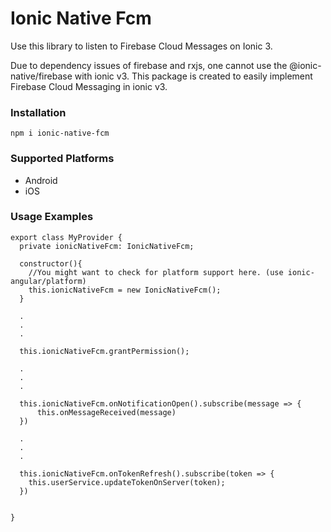 # Ionic Native Fcm

Use this library to listen to Firebase Cloud Messages on Ionic 3.

Due to dependency issues of firebase and rxjs, one cannot use the @ionic-native/firebase with ionic v3. This package is created to easily implement Firebase Cloud Messaging in ionic v3.


### Installation

```
npm i ionic-native-fcm
```

### Supported Platforms

* Android
* iOS

### Usage Examples

```
export class MyProvider {
  private ionicNativeFcm: IonicNativeFcm;
  
  constructor(){
    //You might want to check for platform support here. (use ionic-angular/platform)
    this.ionicNativeFcm = new IonicNativeFcm();
  }
  
  .
  .
  .
  
  this.ionicNativeFcm.grantPermission();
  
  .
  .
  .
  
  this.ionicNativeFcm.onNotificationOpen().subscribe(message => {
      this.onMessageReceived(message)
  })

  .
  .
  .
  
  this.ionicNativeFcm.onTokenRefresh().subscribe(token => {
    this.userService.updateTokenOnServer(token);
  })
  
  
}
```
